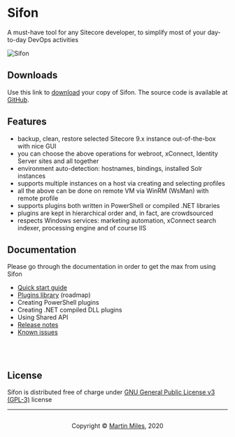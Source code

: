 # Sifon 

A must-have tool for any Sitecore developer, to simplify most of your day-to-day DevOps activities

![Sifon](https://raw.githubusercontent.com/wiki/MartinMiles/Sifon/img/main.png "Sifon main interface") 

## Downloads

Use this link to [download](/download/Sifon_0.93.zip "download Sifon") your copy of Sifon. The source code is available at [GitHub](https://github.com/MartinMiles/Sifon "Sifon GitHub repository").


## Features

- backup, clean, restore selected Sitecore 9.x instance out-of-the-box with nice GUI
- you can choose the above operations for webroot, xConnect, Identity Server sites and all together
- environment auto-detection: hostnames, bindings, installed Solr instances
- supports multiple instances on a host via creating and selecting profiles
- all the above can be done on remote VM via WinRM (WsMan) with remote profile
- supports plugins both written in PowerShell or compiled .NET libraries
- plugins are kept in hierarchical order and, in fact, are crowdsourced
- respects Windows services: marketing automation, xConnect search indexer, processing engine and of course IIS


## Documentation

Please go through the documentation in order to get the max from using Sifon

- [Quick start guide](/QuickStart.md "Quick start guide")
- [Plugins library](/PluginsLibraryRoadmap.md "Plugins library") (roadmap)
- Creating PowerShell plugins
- Creating .NET compiled DLL plugins
- Using Shared API
- [Release notes](/ReleaseNotes.md "Release notes")
- [Known issues](/KnownIssues.md "Known issues")

<br/><br/>

## License

Sifon is distributed free of charge under [GNU General Public License v3 (GPL-3)](https://www.gnu.org/licenses/gpl-3.0.en.html "GNU General Public License v3 (GPL-3)") license

<hr>

<footer>
<p style="float:left; width: 20%;">
</p>
<p style="float:left; width: 60%; text-align:center;">Copyright &copy; <a href="https://blog.MartinMiles.net">Martin Miles</a>, 2020</p>
<p style="float:left; width: 20%;">
</p>
</footer>